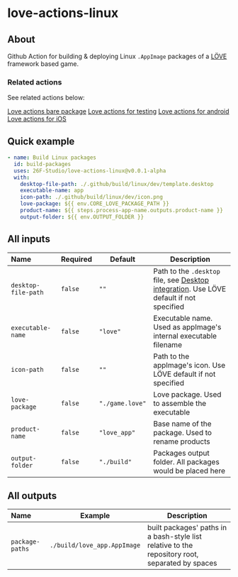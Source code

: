 # love-actions-linux

## About

Github Action for building & deploying Linux `.AppImage` packages of a [LÖVE](https://love2d.org/) framework based game.

### Related actions

See related actions below:

[Love actions bare package](https://github.com/marketplace/actions/love-actions-bare-package)
[Love actions for testing](https://github.com/marketplace/actions/love-actions-for-testing)
[Love actions for android](https://github.com/marketplace/actions/love-actions-for-android)
[Love actions for iOS](https://github.com/marketplace/actions/love-actions-for-ios)

## Quick example

```yaml
- name: Build Linux packages
  id: build-packages
  uses: 26F-Studio/love-actions-linux@v0.0.1-alpha
  with:
    desktop-file-path: ./.github/build/linux/dev/template.desktop
    executable-name: app
    icon-path: ./.github/build/linux/dev/icon.png
    love-package: ${{ env.CORE_LOVE_PACKAGE_PATH }}
    product-name: ${{ steps.process-app-name.outputs.product-name }}
    output-folder: ${{ env.OUTPUT_FOLDER }}
```

## All inputs

| Name                      | Required | Default                | Description                                                  |
| :------------------------ | -------- | ---------------------- | ------------------------------------------------------------ |
| `desktop-file-path`               | `false`  | `""` | Path to the `.desktop` file, see [Desktop integration](https://docs.appimage.org/reference/desktop-integration.html). Use LÖVE default if not specified |
| `executable-name`          | `false`  | `"love"` | Executable name. Used as appImage's internal executable filename |
| `icon-path`          | `false`  | `""`                   | Path to the appImage's icon. Use LÖVE default if not specified |
| `love-package`         | `false`  | `"./game.love"`        | Love package. Used to assemble the executable |
| `product-name`   | `false`  | `"love_app"`           | Base name of the package. Used to rename products |
| `output-folder` | `false`  | `"./build"`            | Packages output folder. All packages would be placed here |

## All outputs

| Name            | Example                     | Description                                                  |
| :-------------- | --------------------------- | ------------------------------------------------------------ |
| `package-paths` | `./build/love_app.AppImage` | built packages' paths in a bash-style list relative to the repository root, separated by spaces |
